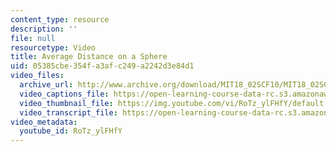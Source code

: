 ```yaml
---
content_type: resource
description: ''
file: null
resourcetype: Video
title: Average Distance on a Sphere
uid: 05385cbe-354f-a3af-c249-a2242d3e84d1
video_files:
  archive_url: http://www.archive.org/download/MIT18_02SCF10/MIT18_02SCF10Rec_54_300k.mp4
  video_captions_file: https://open-learning-course-data-rc.s3.amazonaws.com/18-02sc-multivariable-calculus-fall-2010/5ee498d5096a531c838fda22209c4bad_RoTz_ylFHfY.vtt
  video_thumbnail_file: https://img.youtube.com/vi/RoTz_ylFHfY/default.jpg
  video_transcript_file: https://open-learning-course-data-rc.s3.amazonaws.com/18-02sc-multivariable-calculus-fall-2010/3edf422d40567606cf9696a686d6fb6d_RoTz_ylFHfY.pdf
video_metadata:
  youtube_id: RoTz_ylFHfY
---
```

